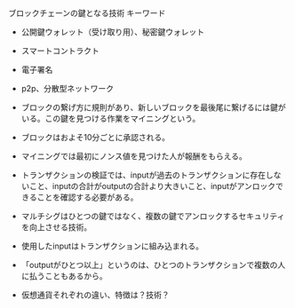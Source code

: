 ブロックチェーンの鍵となる技術
キーワード

* 公開鍵ウォレット（受け取り用）、秘密鍵ウォレット
* スマートコントラクト
* 電子署名
* p2p、分散型ネットワーク

* ブロックの繋げ方に規則があり、新しいブロックを最後尾に繋げるには鍵がいる。この鍵を見つける作業をマイニングという。
* ブロックはおよそ10分ごとに承認される。
* マイニングでは最初にノンス値を見つけた人が報酬をもらえる。

* トランザクションの検証では、inputが過去のトランザクションに存在しないこと、inputの合計がoutputの合計より大きいこと、inputがアンロックできることを確認する必要がある。
* マルチシグはひとつの鍵ではなく、複数の鍵でアンロックするセキュリティを向上させる技術。
* 使用したinputはトランザクションに組み込まれる。
* 「outputがひとつ以上」というのは、ひとつのトランザクションで複数の人に払うこともあるから。


* 仮想通貨それぞれの違い、特徴は？技術？
